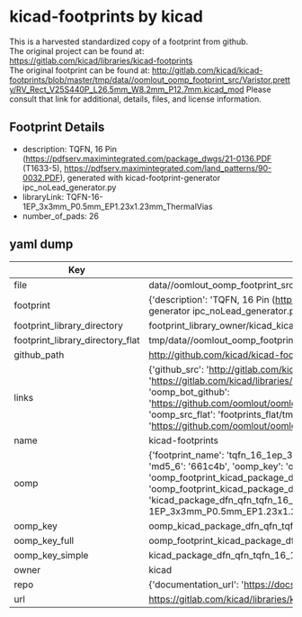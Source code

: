 # kicad-footprints by kicad  
This is a harvested standardized copy of a footprint from github.  
The original project can be found at:  
https://gitlab.com/kicad/libraries/kicad-footprints  
The original footprint can be found at:
http://gitlab.com/kicad/kicad-footprints/blob/master/tmp/data//oomlout_oomp_footprint_src/Varistor.pretty/RV_Rect_V25S440P_L26.5mm_W8.2mm_P12.7mm.kicad_mod
Please consult that link for additional, details, files, and license information.  
## Footprint Details
* description: TQFN, 16 Pin (https://pdfserv.maximintegrated.com/package_dwgs/21-0136.PDF (T1633-5), https://pdfserv.maximintegrated.com/land_patterns/90-0032.PDF), generated with kicad-footprint-generator ipc_noLead_generator.py  
* libraryLink: TQFN-16-1EP_3x3mm_P0.5mm_EP1.23x1.23mm_ThermalVias  
* number_of_pads: 26  
## yaml dump  
| Key | Value |  
| --- | --- |  
| file | data//oomlout_oomp_footprint_src/kicad-footprints/Package_DFN_QFN.pretty/TQFN-16-1EP_3x3mm_P0.5mm_EP1.23x1.23mm_ThermalVias.kicad_mod |  
| footprint | {'description': 'TQFN, 16 Pin (https://pdfserv.maximintegrated.com/package_dwgs/21-0136.PDF (T1633-5), https://pdfserv.maximintegrated.com/land_patterns/90-0032.PDF), generated with kicad-footprint-generator ipc_noLead_generator.py', 'libraryLink': 'TQFN-16-1EP_3x3mm_P0.5mm_EP1.23x1.23mm_ThermalVias', 'number_of_pads': 26} |  
| footprint_library_directory | footprint_library_owner/kicad_kicad-footprints/ |  
| footprint_library_directory_flat | tmp/data//oomlout_oomp_footprint_src/footprints_flat/kicad_package_dfn_qfn_tqfn_16_1ep_3x3mm_p0_5mm_ep1_23x1_23mm_thermalvias/working |  
| github_path | http://github.com/kicad/kicad-footprints/blob/master/tmp/data//oomlout_oomp_footprint_src/Package_DFN_QFN.pretty/TQFN-16-1EP_3x3mm_P0.5mm_EP1.23x1.23mm_ThermalVias.kicad_mod |  
| links | {'github_src': 'http://gitlab.com/kicad/kicad-footprints/blob/master/tmp/data//oomlout_oomp_footprint_src/Varistor.pretty/RV_Rect_V25S440P_L26.5mm_W8.2mm_P12.7mm.kicad_mod', 'github_src_repo': 'https://gitlab.com/kicad/libraries/kicad-footprints', 'oomp_bot': 'tmp/data//oomlout_oomp_footprint_src/footprints/kicad_package_dfn_qfn_tqfn_16_1ep_3x3mm_p0_5mm_ep1_23x1_23mm_thermalvias/working', 'oomp_bot_github': 'https://github.com/oomlout/oomlout_oomp_footprint_bot/tree/main/tmp/data//oomlout_oomp_footprint_src/footprints/kicad_package_dfn_qfn_tqfn_16_1ep_3x3mm_p0_5mm_ep1_23x1_23mm_thermalvias/working', 'oomp_src_flat': 'footprints_flat/tmp/data//oomlout_oomp_footprint_src/footprints_flat/kicad_package_dfn_qfn_tqfn_16_1ep_3x3mm_p0_5mm_ep1_23x1_23mm_thermalvias/working', 'oomp_src_flat_github': 'https://github.com/oomlout/oomlout_oomp_footprint_src/tree/main/tmp/data//oomlout_oomp_footprint_src/footprints_flat/kicad_package_dfn_qfn_tqfn_16_1ep_3x3mm_p0_5mm_ep1_23x1_23mm_thermalvias/working'} |  
| name | kicad-footprints |  
| oomp | {'footprint_name': 'tqfn_16_1ep_3x3mm_p0_5mm_ep1_23x1_23mm_thermalvias', 'library_name': 'package_dfn_qfn', 'md5': '661c4b1f0de1a1a82a9a53174fa663d6', 'md5_10': '661c4b1f0d', 'md5_5': '661c4', 'md5_6': '661c4b', 'oomp_key': 'oomp_kicad_package_dfn_qfn_tqfn_16_1ep_3x3mm_p0_5mm_ep1_23x1_23mm_thermalvias', 'oomp_key_extra': 'oomp_footprint_kicad_package_dfn_qfn_tqfn_16_1ep_3x3mm_p0_5mm_ep1_23x1_23mm_thermalvias', 'oomp_key_full': 'oomp_footprint_kicad_package_dfn_qfn_tqfn_16_1ep_3x3mm_p0_5mm_ep1_23x1_23mm_thermalvias_661c4b', 'oomp_key_simple': 'kicad_package_dfn_qfn_tqfn_16_1ep_3x3mm_p0_5mm_ep1_23x1_23mm_thermalvias', 'original_filename': 'data//oomlout_oomp_footprint_src/kicad-footprints/Package_DFN_QFN.pretty/TQFN-16-1EP_3x3mm_P0.5mm_EP1.23x1.23mm_ThermalVias.kicad_mod', 'owner_name': 'kicad'} |  
| oomp_key | oomp_kicad_package_dfn_qfn_tqfn_16_1ep_3x3mm_p0_5mm_ep1_23x1_23mm_thermalvias |  
| oomp_key_full | oomp_footprint_kicad_package_dfn_qfn_tqfn_16_1ep_3x3mm_p0_5mm_ep1_23x1_23mm_thermalvias |  
| oomp_key_simple | kicad_package_dfn_qfn_tqfn_16_1ep_3x3mm_p0_5mm_ep1_23x1_23mm_thermalvias |  
| owner | kicad |  
| repo | {'documentation_url': 'https://docs.github.com/rest/repos/repos#get-a-repository', 'message': 'Not Found'} |  
| url | https://gitlab.com/kicad/libraries/kicad-footprints |  

